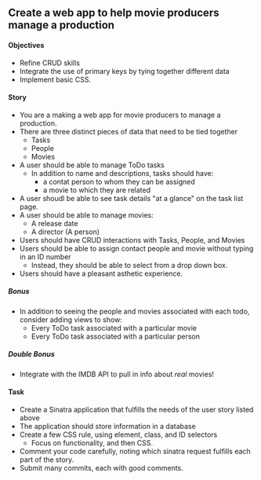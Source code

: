 ## Create a web app to help movie producers manage a production

#### Objectives

* Refine CRUD skills
* Integrate the use of primary keys by tying together different data
* Implement basic CSS.

#### Story

* You are a making a web app for movie producers to manage a production.
* There are three distinct pieces of data that need to be tied together
  * Tasks
  * People
  * Movies
* A user should be able to manage ToDo tasks
  * In addition to name and descriptions, tasks should have:
    * a contat person to whom they can be assigned
    * a movie to which they are related
* A user shoudl be able to see task details "at a glance" on the task list page. 
* A user should be able to manage movies:
  * A release date
  * A director (A person)
* Users should have CRUD interactions with Tasks, People, and Movies
* Users should be able to assign contact people and movie without typing in an ID number
  * Instead, they should be able to select from a drop down box.
* Users should have a pleasant asthetic experience. 

##### *Bonus*
  * In addition to seeing the people and movies associated with each todo, consider adding views to show: 
    * Every ToDo task associated with a particular movie
    * Every ToDo task associated with a particular person

##### *Double Bonus*
  * Integrate with the IMDB API to pull in info about *real* movies!
   

#### Task
* Create a Sinatra application that fulfills the needs of the user story listed above
* The application should store information in a database
* Create a few CSS rule, using element, class, and ID selectors
  * Focus on functionality, and then CSS. 
* Comment your code carefully, noting which sinatra request fulfills each part of the story. 
* Submit many commits, each with good comments. 

